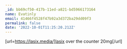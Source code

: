 ```yaml
---
_id: bb69cf50-417b-11ed-a821-bd5966173164
name: Evatinly
email: 41466f4528f47b92a3d372ba29dd09f3
permalink: false
date: '2022-10-01T11:25:20.212Z'
---
```

[url=https://lasix.media/]lasix over the counter 20mg[/url]
